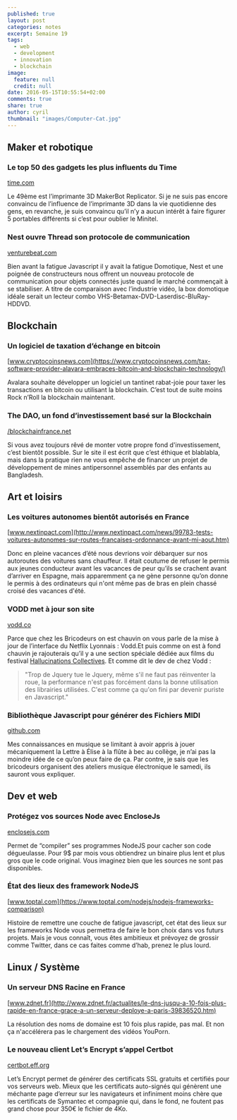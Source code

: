 ```yaml
---
published: true
layout: post
categories: notes
excerpt: Semaine 19
tags: 
  - web
  - development
  - innovation
  - blockchain
image: 
  feature: null
  credit: null
date: 2016-05-15T10:55:54+02:00
comments: true
share: true
author: cyril
thumbnail: "images/Computer-Cat.jpg"
---
```

## Maker et robotique

### Le top 50 des gadgets les plus influents du Time
[time.com](http://time.com/4309573/most-influential-gadgets/)

Le 49ème est l’imprimante 3D MakerBot Replicator. Si je ne suis pas encore convaincu de l’influence de l’imprimante 3D dans la vie quotidienne des gens, en revanche, je suis convaincu qu’il n’y a aucun intérêt à faire figurer 5 portables différents si c’est pour oublier le Minitel.

### Nest ouvre Thread son protocole de communication
[venturebeat.com](http://venturebeat.com/2016/05/11/nest-open-sources-its-home-automation-network-protocol-thread/)

Bien avant la fatigue Javascript il y avait la fatigue Domotique, Nest et une poignée de constructeurs nous offrent un nouveau protocole de communication pour objets connectés juste quand le marché commençait à se stabiliser. A titre de comparaison avec l’industrie vidéo, la box domotique idéale serait un lecteur combo VHS-Betamax-DVD-Laserdisc-BluRay-HDDVD.


## Blockchain

### Un logiciel de taxation d’échange en bitcoin
[www.cryptocoinsnews.com](https://www.cryptocoinsnews.com/tax-software-provider-alavara-embraces-bitcoin-and-blockchain-technology/)

Avalara souhaite développer un logiciel un tantinet rabat-joie pour taxer les transactions en bitcoin ou utilisant la blockchain. C’est tout de suite moins Rock n’Roll la blockchain maintenant.

### The DAO, un fond d’investissement basé sur la Blockchain
[/blockchainfrance.net](https://blockchainfrance.net/2016/05/12/qu-est-ce-qu-une-dao/)

Si vous avez toujours rêvé de monter votre propre fond d'investissement, c’est bientôt possible. Sur le site il est écrit que c’est éthique et blablabla, mais dans la pratique rien ne vous empêche de financer un projet de développement de mines antipersonnel assemblés par des enfants au Bangladesh.

## Art et loisirs

### Les voitures autonomes bientôt autorisés en France
[www.nextinpact.com](http://www.nextinpact.com/news/99783-tests-voitures-autonomes-sur-routes-francaises-ordonnance-avant-mi-aout.htm)

Donc en pleine vacances d’été nous devrions voir débarquer sur nos autoroutes des voitures sans chauffeur. Il était coutume de refuser le permis aux jeunes conducteur avant les vacances de peur qu’ils se crachent avant d’arriver en Espagne, mais apparemment ça ne gène personne qu’on donne le permis à des ordinateurs qui n'ont même pas de bras en plein chassé croisé des vacances d'été.

### VODD met à jour son site
[vodd.co](https://vodd.co/)

Parce que chez les Bricodeurs on est chauvin on vous parle de la mise à jour de l’interface du Netflix Lyonnais : Vodd.Et puis comme on est à fond chauvin je rajouterais qu’il y a une section spéciale dédiée aux films du festival [Hallucinations Collectives](http://www.hallucinations-collectives.com/).
Et comme dit le dev de chez Vodd :
> "Trop de Jquery tue le Jquery, même s'il ne faut pas réinventer la roue, la performance n'est pas forcément dans la bonne utilisation des librairies utilisées. C'est comme ça qu'on fini par devenir puriste en Javascript."

### Bibliothèque Javascript pour générer des Fichiers MIDI
[github.com](https://github.com/grimmdude/MidiWriterJS)

Mes connaissances en musique se limitant à avoir appris à jouer mécaniquement la Lettre à Élise à la flûte à bec au collège, je n’ai pas la moindre idée de ce qu’on peux faire de ça. Par contre, je sais que les bricodeurs organisent des ateliers musique électronique le samedi, ils sauront vous expliquer. 

## Dev et web

### Protégez vos sources Node avec EncloseJs
[enclosejs.com](http://enclosejs.com/)

Permet de “compiler” ses programmes NodeJS pour cacher son code dégueulasse. Pour 9$ par mois vous obtiendrez un binaire plus lent et plus gros que le code original. Vous imaginez bien que les sources ne sont pas disponibles.

### État des lieux des framework NodeJS
[www.toptal.com](https://www.toptal.com/nodejs/nodejs-frameworks-comparison)

Histoire de remettre une couche de fatigue javascript, cet état des lieux sur les frameworks Node vous permettra de faire le bon choix dans vos futurs projets. Mais je vous connaît, vous êtes ambitieux et prévoyez de grossir comme Twitter, dans ce cas faites comme d’hab, prenez le plus lourd.

## Linux / Système

### Un serveur DNS Racine en France
[www.zdnet.fr](http://www.zdnet.fr/actualites/le-dns-jusqu-a-10-fois-plus-rapide-en-france-grace-a-un-serveur-deploye-a-paris-39836520.htm)

La résolution des noms de domaine est 10 fois plus rapide, pas mal. Et non ça n'accélérera pas le chargement des vidéos YouPorn.

### Le nouveau client Let’s Encrypt s’appel Certbot
[certbot.eff.org](https://certbot.eff.org/)

Let’s Encrypt permet de générer des certificats SSL gratuits et certifiés pour vos serveurs web. Mieux que les certificats auto-signés qui génèrent une méchante page d’erreur sur les navigateurs et infiniment moins chère que les certificats de Symantec et compagnie qui, dans le fond, ne foutent pas grand chose pour 350€ le fichier de 4Ko.
